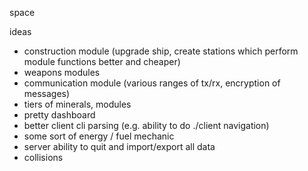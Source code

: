 space

ideas
- construction module (upgrade ship, create stations which perform module functions better and cheaper)
- weapons modules
- communication module (various ranges of tx/rx, encryption of messages)
- tiers of minerals, modules
- pretty dashboard
- better client cli parsing (e.g. ability to do ./client navigation)
- some sort of energy / fuel mechanic
- server ability to quit and import/export all data
- collisions
